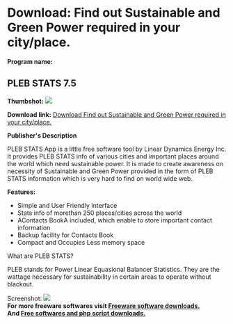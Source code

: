 # Download: Find out Sustainable and Green Power required in your city/place.

**Program name:**

## PLEB STATS 7.5

  
**Thumbshot:** ![](http://www.freewarefiles.com/screenshot/plebstats_md.jpg)   
  
**Download link:** [Download Find out Sustainable and Green Power required in your city/place.](http://freesoftwares.boysofts.com/PLEB-STATS_program_76266.html)  
  


**Publisher's Description**  
  


PLEB STATS App is a little free software tool by Linear Dynamics Energy Inc. It provides PLEB STATS info of various cities and important places around the world which need sustainable power. It is made to create awareness on necessity of Sustainable and Green Power provided in the form of PLEB STATS information which is very hard to find on world wide web. 

**Features:**

  * Simple and User Friendly Interface 
  * Stats info of morethan 250 places/cities across the world 
  * AContacts BookA included, which enable to store important contact information 
  * Backup facility for Contacts Book 
  * Compact and Occupies Less memory space 

What are PLEB STATS?

PLEB stands for Power Linear Equasional Balancer Statistics. They are the wattage necessary for sustainability in certain areas to operate without blackout. 

  
  
Screenshot: ![](http://www.freewarefiles.com/screenshot/plebstats.jpg)   
**For more freeware softwares visit [Freeware software downloads.](http://freesoftwares.boysofts.com/)**   
**And [Free softwares and php script downloads.](http://www.boysofts.com/)**
